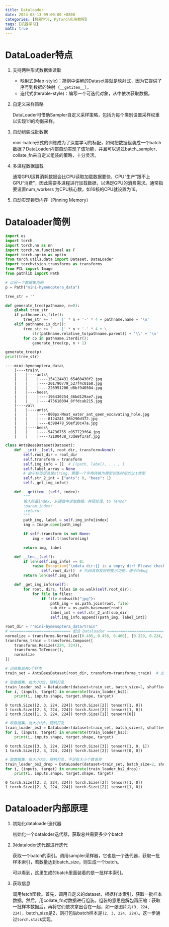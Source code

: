 ```yaml
---
title: Dataloader
date: 2024-08-13 09:00:00 +0800
categories: [机器学习, Pytorch实用教程]
tags: [机器学习]
math: true
---
```


# DataLoader特点

1. 支持两种形式数据集读取

    - 映射式(Map-style)：简例中讲解的Dataset类就是映射式，因为它提供了序号到数据的映射（`__getitem__`）。
    - 迭代式(Iterable-style)：编写一个可迭代对象，从中依次获取数据。

2. 自定义采样策略

    DataLoader可借助Sampler自定义采样策略，包括为每个类别设置采样权重以实现1:1的均衡采样。

3. 自动组装成批数据

    mini-batch形式的训练成为了深度学习的标配，如何把数据组装成一个batch数据？DataLoader内部自动实现了该功能，并且可以通过batch_sampler、collate_fn来自定义组装的策略，十分灵活。

4. 多进程数据加载

    通常GPU运算消耗数据会比CPU读取加载数据要快，CPU“生产”跟不上GPU“消费”，因此需要多进程进行加载数据，以满足GPU的消费需求。通常指要设置num_workers 为CPU核心数，如16核的CPU就设置为16。

5. 自动实现锁页内存（Pinning Memory）

# Dataloader简例


```python
import os
import torch
import torch.nn as nn
import torch.nn.functional as F
import torch.optim as optim
from torch.utils.data import Dataset, DataLoader
import torchvision.transforms as transforms
from PIL import Image
from pathlib import Path
```


```python
# 以另一个数据集为例
p = Path("mini-hymenoptera_data")

tree_str = ''

def generate_tree(pathname, n=0):
    global tree_str
    if pathname.is_file():
        tree_str += '    |' * n + '-' * 4 + pathname.name + '\n'
    elif pathname.is_dir():
        tree_str += '    |' * n + '-' * 4 + \
            str(pathname.relative_to(pathname.parent)) + '\\' + '\n'
        for cp in pathname.iterdir():
            generate_tree(cp, n + 1)

generate_tree(p)
print(tree_str)
```

    ----mini-hymenoptera_data\
        |----train\
        |    |----ants\
        |    |    |----154124431_65460430f2.jpg
        |    |    |----201790779_527f4c0168.jpg
        |    |    |----226951206_d6bf946504.jpg
        |    |----bees\
        |    |    |----196430254_46bd129ae7.jpg
        |    |    |----473618094_8ffdcab215.jpg
        |----val\
        |    |----ants\
        |    |    |----800px-Meat_eater_ant_qeen_excavating_hole.jpg
        |    |    |----8124241_36b290d372.jpg
        |    |    |----8398478_50ef10c47a.jpg
        |    |----bees\
        |    |    |----54736755_c057723f64.jpg
        |    |    |----72100438_73de9f17af.jpg
    



```python
class AntsBeesDataset(Dataset):
    def __init__(self, root_dir, transform=None):
        self.root_dir = root_dir
        self.transform = transform
        self.img_info = []  # [(path, label), ... , ]
        self.label_array = None
        # 由于标签信息是string，需要一个字典转换为模型训练时用的int类型
        self.str_2_int = {"ants": 0, "bees": 1}
        self._get_img_info()

    def __getitem__(self, index):
        """
        输入标量index, 从硬盘中读取数据，并预处理，to Tensor
        :param index:
        :return:
        """
        path_img, label = self.img_info[index]
        img = Image.open(path_img)

        if self.transform is not None:
            img = self.transform(img)

        return img, label

    def __len__(self):
        if len(self.img_info) == 0:
            raise Exception("\ndata_dir:{} is a empty dir! Please checkout your path to images!".format(
                self.root_dir))  # 代码具有友好的提示功能，便于debug
        return len(self.img_info)

    def _get_img_info(self):
        for root, dirs, files in os.walk(self.root_dir):
            for file in files:
                if file.endswith("jpg"):
                    path_img = os.path.join(root, file)
                    sub_dir = os.path.basename(root)
                    label_int = self.str_2_int[sub_dir]
                    self.img_info.append((path_img, label_int))
```


```python
root_dir = r"mini-hymenoptera_data/train"
# =========================== 配合 Dataloader ===================================
normalize = transforms.Normalize([0.485, 0.456, 0.406], [0.229, 0.224, 0.225])  # 来自ImageNet数据集统计值
transforms_train = transforms.Compose([
    transforms.Resize((224, 224)),
    transforms.ToTensor(),
    normalize
])

# 训练集总共5个样本
train_set = AntsBeesDataset(root_dir, transform=transforms_train)  # 加入transform
```


```python
# 取数据集，批大小为2，随机打乱
train_loader_bs2 = DataLoader(dataset=train_set, batch_size=2, shuffle=True)
for i, (inputs, target) in enumerate(train_loader_bs2):
    print(i, inputs.shape, target.shape, target)
```

    0 torch.Size([2, 3, 224, 224]) torch.Size([2]) tensor([1, 0])
    1 torch.Size([2, 3, 224, 224]) torch.Size([2]) tensor([1, 0])
    2 torch.Size([1, 3, 224, 224]) torch.Size([1]) tensor([0])



```python
# 取数据集，批大小为3，随机打乱
train_loader_bs3 = DataLoader(dataset=train_set, batch_size=3, shuffle=True)
for i, (inputs, target) in enumerate(train_loader_bs3):
    print(i, inputs.shape, target.shape, target)
```

    0 torch.Size([3, 3, 224, 224]) torch.Size([3]) tensor([1, 0, 1])
    1 torch.Size([2, 3, 224, 224]) torch.Size([2]) tensor([0, 0])



```python
# 取数据集，批大小为2，随机打乱，不足批大小个数舍弃
train_loader_bs2_drop = DataLoader(dataset=train_set, batch_size=2, shuffle=True, drop_last=True)
for i, (inputs, target) in enumerate(train_loader_bs2_drop):
    print(i, inputs.shape, target.shape, target)
```

    0 torch.Size([2, 3, 224, 224]) torch.Size([2]) tensor([1, 0])
    1 torch.Size([2, 3, 224, 224]) torch.Size([2]) tensor([1, 0])


# Dataloader内部原理

1. 初始化dataloader迭代器

   初始化一个dataloder迭代器，获取总共需要多少个batch

2. 对dataloder迭代器进行迭代

   获取一个batch的索引。调用sampler采样器，它也是一个迭代器，获取一批样本索引，若数量达到batch_size，则生成一个batch。

   可以看到，这里生成的batch里面装着的是一批样本索引。

3. 获取信息

   调用fetch函数。首先，调用自定义的dataset，根据样本索引，获取一批样本数据。然后，用collate_fn对数据进行组装。组装的意思是解包再压缩：获取一批样本数据后，再将它们依次拿出合在一起，如一张图片为`(3, 224, 224)`，batch_size是2，则打包后batch样本是`(2, 3, 224, 224)`。这一步通过`torch.stack`实现。
